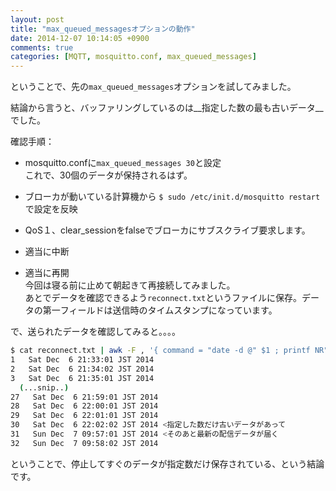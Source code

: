 ```yaml
---
layout: post
title: "max_queued_messagesオプションの動作"
date: 2014-12-07 10:14:05 +0900
comments: true
categories: [MQTT, mosquitto.conf, max_queued_messages]
---
```


ということで、先の`max_queued_messages`オプションを試してみました。

結論から言うと、バッファリングしているのは__指定した数の最も古いデータ__でした。

<!-- more -->

確認手順：

- mosquitto.confに`max_queued_messages 30`と設定  
これで、30個のデータが保持されるはず。

- ブローカが動いている計算機から `$ sudo /etc/init.d/mosquitto restart`　で設定を反映

- QoS１、clear_sessionをfalseでブローカにサブスクライブ要求します。

- 適当に中断

- 適当に再開  
今回は寝る前に止めて朝起きて再接続してみました。  
あとでデータを確認できるよう`reconnect.txt`というファイルに保存。データの第一フィールドは送信時のタイムスタンプになっています。

で、送られたデータを確認してみると。。。。

```sh
$ cat reconnect.txt | awk -F , '{ command = "date -d @" $1 ; printf NR"   " ; system(command) }'
1   Sat Dec  6 21:33:01 JST 2014
2   Sat Dec  6 21:34:02 JST 2014
3   Sat Dec  6 21:35:01 JST 2014
  (...snip..)
27   Sat Dec  6 21:59:01 JST 2014
28   Sat Dec  6 22:00:01 JST 2014
29   Sat Dec  6 22:01:01 JST 2014
30   Sat Dec  6 22:02:02 JST 2014 <指定した数だけ古いデータがあって
31   Sun Dec  7 09:57:01 JST 2014 <そのあと最新の配信データが届く
32   Sun Dec  7 09:58:02 JST 2014
```

ということで、停止してすぐのデータが指定数だけ保存されている、という結論です。

